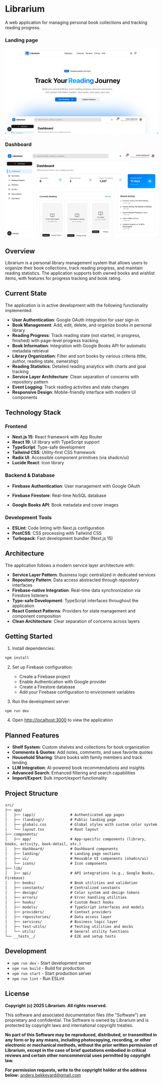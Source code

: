 # Librarium

A web application for managing personal book collections and tracking reading progress.

### Landing page

![Landing Page](docs/images/landing-page.png "Landing Page")

### Dashboard

![Dashboard](docs/images/dashboard.png "Dashboard")

## Overview

Librarium is a personal library management system that allows users to organize their book collections, track reading progress, and maintain reading statistics. The application supports both owned books and wishlist items, with features for progress tracking and book rating.

## Current State

The application is in active development with the following functionality implemented:

- **User Authentication**: Google OAuth integration for user sign-in
- **Book Management**: Add, edit, delete, and organize books in personal library
- **Reading Progress**: Track reading state (not started, in progress, finished) with page-level progress tracking
- **Book Information**: Integration with Google Books API for automatic metadata retrieval
- **Library Organization**: Filter and sort books by various criteria (title, author, reading state, ownership)
- **Reading Statistics**: Detailed reading analytics with charts and goal tracking
- **Service Layer Architecture**: Clean separation of concerns with repository pattern
- **Event Logging**: Track reading activities and state changes
- **Responsive Design**: Mobile-friendly interface with modern UI components

## Technology Stack

### Frontend

- **Next.js 15**: React framework with App Router
- **React 19**: UI library with TypeScript support
- **TypeScript**: Type-safe development
- **Tailwind CSS**: Utility-first CSS framework
- **Radix UI**: Accessible component primitives (via shadcn/ui)
- **Lucide React**: Icon library

### Backend & Database

- **Firebase Authentication**: User management with Google OAuth
- **Firebase Firestore**: Real-time NoSQL database

- **Google Books API**: Book metadata and cover images

### Development Tools

- **ESLint**: Code linting with Next.js configuration
- **PostCSS**: CSS processing with Tailwind CSS
- **Turbopack**: Fast development bundler (Next.js 15)

## Architecture

The application follows a modern service layer architecture with:

- **Service Layer Pattern**: Business logic centralized in dedicated services
- **Repository Pattern**: Data access abstracted through repository interfaces  
- **Firebase-native Integration**: Real-time data synchronization via Firestore listeners
- **Type-safe Development**: TypeScript interfaces throughout the application
- **React Context Patterns**: Providers for state management and component composition
- **Clean Architecture**: Clear separation of concerns across layers

## Getting Started

1. Install dependencies:

```bash
npm install
```

2. Set up Firebase configuration:
   - Create a Firebase project
   - Enable Authentication with Google provider
   - Create a Firestore database
   - Add your Firebase configuration to environment variables

3. Run the development server:

```bash
npm run dev
```

4. Open [http://localhost:3000](http://localhost:3000) to view the application

## Planned Features

- **Shelf System**: Custom shelves and collections for book organization
- **Comments & Quotes**: Add notes, comments, and save favorite quotes
- **Household Sharing**: Share books with family members and track lending
- **LLM Integration**: AI-powered book recommendations and insights
- **Advanced Search**: Enhanced filtering and search capabilities
- **Import/Export**: Bulk import/export functionality

## Project Structure

```
src/
├── app/
│   ├── (app)/                # Authenticated app pages
│   ├── (landing)/            # Public landing page
│   ├── globals.css           # Global styles with custom color system
│   └── layout.tsx            # Root layout
├── components/
│   ├── app/                  # App-specific components (library, books, activity, book-detail, etc.)
│   ├── dashboard/            # Dashboard components
│   ├── landing/              # Landing page sections
│   ├── ui/                   # Reusable UI components (shadcn/ui)
│   └── icons/                # Icon components 
├── lib/
│   ├── api/                  # API integrations (e.g., Google Books, Firebase)
│   ├── books/                # Book utilities and validation
│   ├── constants/            # Centralized constants
│   ├── design/               # Color system and design tokens
│   ├── errors/               # Error handling utilities
│   ├── hooks/                # Custom React hooks
│   ├── models/               # TypeScript interfaces and models
│   ├── providers/            # Context providers
│   ├── repositories/         # Data access layer
│   ├── services/             # Business logic layer
│   ├── test-utils/           # Testing utilities and mocks
│   └── utils/                # General utility functions
└── __tests__/                # E2E and setup tests
```

## Development

- `npm run dev` - Start development server
- `npm run build` - Build for production
- `npm run start` - Start production server
- `npm run lint` - Run ESLint

## License

**Copyright (c) 2025 Librarium. All rights reserved.**

This software and associated documentation files (the "Software") are proprietary and confidential. The Software is owned by Librarium and is protected by copyright laws and international copyright treaties.

**No part of this Software may be reproduced, distributed, or transmitted in any form or by any means, including photocopying, recording, or other electronic or mechanical methods, without the prior written permission of Librarium, except in the case of brief quotations embodied in critical reviews and certain other noncommercial uses permitted by copyright law.**

**For permission requests, write to the copyright holder at the address below:**
anders.bekkevard@gmail.com
